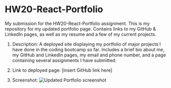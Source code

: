 # HW20-React-Portfolio
My submission for the HW20-React-Portfolio assignment.
This is my repository for my updated portfolio page.  Contains links to my GitHub &amp; LinkedIn pages, as well as my resume and a few of my current projects.

1) Description: A deployed site displaying my portfolio of major projects I have done in the coding bootcamp so far.  Includes a brief bio about me, my GitHub and LinkedIn pages, my email and phone number, and a page containing several assignments I have submitted.

2) Link to deployed page: [insert GitHub link here]

3) Screenshot: ![Updated Portfolio screenshot]()